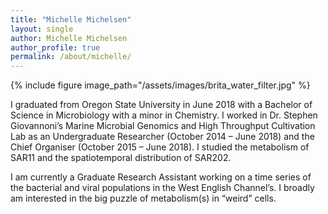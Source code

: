 ```yaml
---
title: "Michelle Michelsen"
layout: single
author: Michelle Michelsen
author_profile: true
permalink: /about/michelle/
---
```

{% include figure image_path="/assets/images/brita_water_filter.jpg" %}

I graduated from Oregon State University in June 2018 with a Bachelor of Science in Microbiology with a minor in Chemistry. I worked in Dr. Stephen Giovannoni’s Marine Microbial Genomics and High Throughput Cultivation Lab as an Undergraduate Researcher (October 2014 – June 2018) and the Chief Organiser (October 2015 – June 2018). I studied the metabolism of SAR11 and the spatiotemporal distribution of SAR202.

I am currently a Graduate Research Assistant working on a time series  of the bacterial and viral populations in the West English Channel’s. I broadly am interested in the big puzzle of metabolism(s) in “weird” cells.
